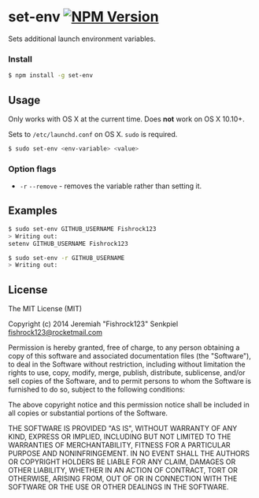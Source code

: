 # set-env [![NPM Version](https://badge.fury.io/js/set-env.svg)](https://badge.fury.io/js/set-env)

Sets additional launch environment variables.

### Install

```sh
$ npm install -g set-env
```

## Usage

Only works with OS X at the current time. Does **not** work on OS X 10.10+.

Sets to `/etc/launchd.conf` on OS X. `sudo` is required.

```sh
$ sudo set-env <env-variable> <value>
```

### Option flags

- `-r` `--remove` - removes the variable rather than setting it.

## Examples

```sh
$ sudo set-env GITHUB_USERNAME Fishrock123
> Writing out:
setenv GITHUB_USERNAME Fishrock123

```

```sh
$ sudo set-env -r GITHUB_USERNAME
> Writing out:

```

## License

The MIT License (MIT)

Copyright (c) 2014 Jeremiah "Fishrock123" Senkpiel fishrock123@rocketmail.com

Permission is hereby granted, free of charge, to any person obtaining a copy
of this software and associated documentation files (the "Software"), to deal
in the Software without restriction, including without limitation the rights
to use, copy, modify, merge, publish, distribute, sublicense, and/or sell
copies of the Software, and to permit persons to whom the Software is
furnished to do so, subject to the following conditions:

The above copyright notice and this permission notice shall be included in
all copies or substantial portions of the Software.

THE SOFTWARE IS PROVIDED "AS IS", WITHOUT WARRANTY OF ANY KIND, EXPRESS OR
IMPLIED, INCLUDING BUT NOT LIMITED TO THE WARRANTIES OF MERCHANTABILITY,
FITNESS FOR A PARTICULAR PURPOSE AND NONINFRINGEMENT. IN NO EVENT SHALL THE
AUTHORS OR COPYRIGHT HOLDERS BE LIABLE FOR ANY CLAIM, DAMAGES OR OTHER
LIABILITY, WHETHER IN AN ACTION OF CONTRACT, TORT OR OTHERWISE, ARISING FROM,
OUT OF OR IN CONNECTION WITH THE SOFTWARE OR THE USE OR OTHER DEALINGS IN
THE SOFTWARE.
